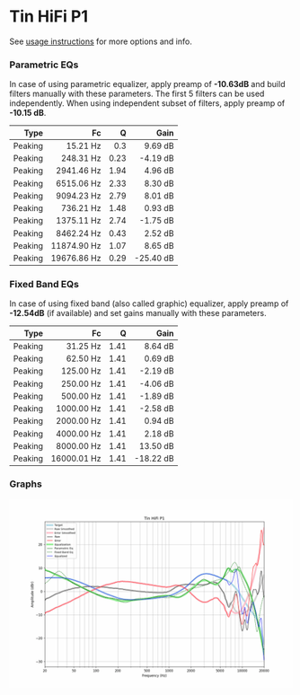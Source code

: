 # Tin HiFi P1
See [usage instructions](https://github.com/jaakkopasanen/AutoEq#usage) for more options and info.

### Parametric EQs
In case of using parametric equalizer, apply preamp of **-10.63dB** and build filters manually
with these parameters. The first 5 filters can be used independently.
When using independent subset of filters, apply preamp of **-10.15 dB**.

| Type    | Fc          |    Q | Gain      |
|--------:|------------:|-----:|----------:|
| Peaking | 15.21 Hz    | 0.3  | 9.69 dB   |
| Peaking | 248.31 Hz   | 0.23 | -4.19 dB  |
| Peaking | 2941.46 Hz  | 1.94 | 4.96 dB   |
| Peaking | 6515.06 Hz  | 2.33 | 8.30 dB   |
| Peaking | 9094.23 Hz  | 2.79 | 8.01 dB   |
| Peaking | 736.21 Hz   | 1.48 | 0.93 dB   |
| Peaking | 1375.11 Hz  | 2.74 | -1.75 dB  |
| Peaking | 8462.24 Hz  | 0.43 | 2.52 dB   |
| Peaking | 11874.90 Hz | 1.07 | 8.65 dB   |
| Peaking | 19676.86 Hz | 0.29 | -25.40 dB |

### Fixed Band EQs
In case of using fixed band (also called graphic) equalizer, apply preamp of **-12.54dB**
(if available) and set gains manually with these parameters.

| Type    | Fc          |    Q | Gain      |
|--------:|------------:|-----:|----------:|
| Peaking | 31.25 Hz    | 1.41 | 8.64 dB   |
| Peaking | 62.50 Hz    | 1.41 | 0.69 dB   |
| Peaking | 125.00 Hz   | 1.41 | -2.19 dB  |
| Peaking | 250.00 Hz   | 1.41 | -4.06 dB  |
| Peaking | 500.00 Hz   | 1.41 | -1.89 dB  |
| Peaking | 1000.00 Hz  | 1.41 | -2.58 dB  |
| Peaking | 2000.00 Hz  | 1.41 | 0.94 dB   |
| Peaking | 4000.00 Hz  | 1.41 | 2.18 dB   |
| Peaking | 8000.00 Hz  | 1.41 | 13.50 dB  |
| Peaking | 16000.01 Hz | 1.41 | -18.22 dB |

### Graphs
![](./Tin%20HiFi%20P1.png)